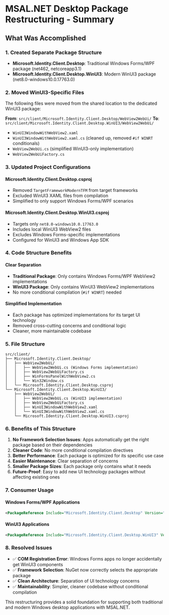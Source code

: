 # MSAL.NET Desktop Package Restructuring - Summary

## What Was Accomplished

### 1. **Created Separate Package Structure**
- **Microsoft.Identity.Client.Desktop**: Traditional Windows Forms/WPF package (net462, netcoreapp3.1)
- **Microsoft.Identity.Client.Desktop.WinUI3**: Modern WinUI3 package (net8.0-windows10.0.17763.0)

### 2. **Moved WinUI3-Specific Files**
The following files were moved from the shared location to the dedicated WinUI3 package:

**From**: `src/client/Microsoft.Identity.Client.Desktop/WebView2WebUi/`
**To**: `src/client/Microsoft.Identity.Client.Desktop.WinUI3/WebView2WebUi/`

- `WinUI3WindowWithWebView2.xaml`
- `WinUI3WindowWithWebView2.xaml.cs` (cleaned up, removed `#if WINRT` conditionals)
- `WebView2WebUi.cs` (simplified WinUI3-only implementation)
- `WebView2WebUiFactory.cs`

### 3. **Updated Project Configurations**

#### Microsoft.Identity.Client.Desktop.csproj
- Removed `TargetFrameworkModernTFM` from target frameworks
- Excluded WinUI3 XAML files from compilation
- Simplified to only support Windows Forms/WPF scenarios

#### Microsoft.Identity.Client.Desktop.WinUI3.csproj
- Targets only `net8.0-windows10.0.17763.0`
- Includes local WinUI3 WebView2 files
- Excludes Windows Forms-specific implementations
- Configured for WinUI3 and Windows App SDK

### 4. **Code Structure Benefits**

#### Clear Separation
- **Traditional Package**: Only contains Windows Forms/WPF WebView2 implementations
- **WinUI3 Package**: Only contains WinUI3 WebView2 implementations
- No more conditional compilation (`#if WINRT`) needed

#### Simplified Implementation
- Each package has optimized implementations for its target UI technology
- Removed cross-cutting concerns and conditional logic
- Cleaner, more maintainable codebase

### 5. **File Structure**

```
src/client/
├── Microsoft.Identity.Client.Desktop/
│   ├── WebView2WebUi/
│   │   ├── WebView2WebUi.cs (Windows Forms implementation)
│   │   ├── WebView2WebUiFactory.cs
│   │   ├── WinFormsPanelWithWebView2.cs
│   │   └── Win32Window.cs
│   └── Microsoft.Identity.Client.Desktop.csproj
└── Microsoft.Identity.Client.Desktop.WinUI3/
    ├── WebView2WebUi/
    │   ├── WebView2WebUi.cs (WinUI3 implementation)
    │   ├── WebView2WebUiFactory.cs
    │   ├── WinUI3WindowWithWebView2.xaml
    │   └── WinUI3WindowWithWebView2.xaml.cs
    └── Microsoft.Identity.Client.Desktop.WinUI3.csproj
```

### 6. **Benefits of This Structure**

1. **No Framework Selection Issues**: Apps automatically get the right package based on their dependencies
2. **Cleaner Code**: No more conditional compilation directives
3. **Better Performance**: Each package is optimized for its specific use case
4. **Easier Maintenance**: Clear separation of concerns
5. **Smaller Package Sizes**: Each package only contains what it needs
6. **Future-Proof**: Easy to add new UI technology packages without affecting existing ones

### 7. **Consumer Usage**

#### Windows Forms/WPF Applications
```xml
<PackageReference Include="Microsoft.Identity.Client.Desktop" Version="x.x.x" />
```

#### WinUI3 Applications  
```xml
<PackageReference Include="Microsoft.Identity.Client.Desktop.WinUI3" Version="x.x.x" />
```

### 8. **Resolved Issues**

- ✅ **COM Registration Error**: Windows Forms apps no longer accidentally get WinUI3 components
- ✅ **Framework Selection**: NuGet now correctly selects the appropriate package
- ✅ **Clean Architecture**: Separation of UI technology concerns
- ✅ **Maintainability**: Simpler, cleaner codebase without conditional compilation

This restructuring provides a solid foundation for supporting both traditional and modern Windows desktop applications with MSAL.NET.

